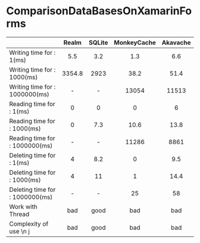 # ComparisonDataBasesOnXamarinForms
|      | Realm      |SQLite  |MonkeyCache|Akavache |
| ---- |:--------------:| :-----:| :--------:| :------:| 
| Writing time for : 1(ms) |5.5|3.2|1.3|6.6|
| Writing time for : 1000(ms) |3354.8|2923|38.2|51.4|
| Writing time for : 1000000(ms) |-|-|13054|11513|
| Reading time for : 1(ms) |0|0|0|6|
| Reading time for : 1000(ms) |0|7.3|10.6|13.8|
| Reading time for : 1000000(ms) |-|-|11286|8861|
| Deleting time for : 1(ms) |4|8.2|0|9.5|
| Deleting time for : 1000(ms) |4|11|1|14.4|
| Deleting time for : 1000000(ms) |-|-|25|58|
| Work with Thread |bad|good|bad|bad|
| Сomplexity of use \n j |bad|good|bad|bad|

